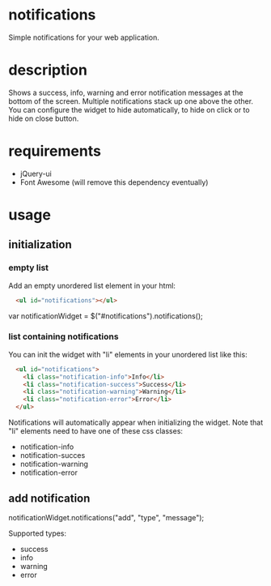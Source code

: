 # notifications
Simple notifications for your web application.

# description
Shows a success, info, warning and error notification messages at the bottom of the screen. Multiple notifications stack up one above the other. You can configure the widget to hide automatically, to hide on click or to hide on close button.

# requirements
* jQuery-ui
* Font Awesome (will remove this dependency eventually)

# usage
## initialization
### empty list
Add an empty unordered list element in your html:
```html
  <ul id="notifications"></ul>
```

var notificationWidget = $("#notifications").notifications();

### list containing notifications
You can init the widget with "li" elements in your unordered list like this:
```html
  <ul id="notifications">
    <li class="notification-info">Info</li>
    <li class="notification-success">Success</li>
    <li class="notification-warning">Warning</li>
    <li class="notification-error">Error</li>
  </ul>
``` 

Notifications will automatically appear when initializing the widget.
Note that "li" elements need to have one of these css classes:
* notification-info
* notification-succes
* notification-warning
* notification-error

## add notification
notificationWidget.notifications("add", "type", "message");

Supported types:
* success
* info
* warning
* error





